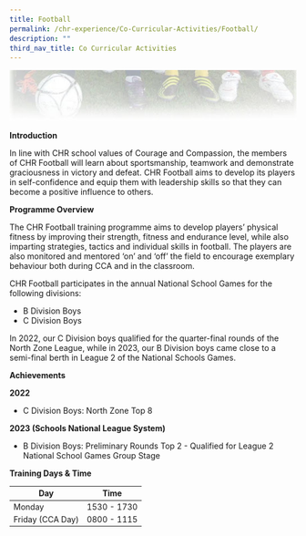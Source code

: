 ```yaml
---
title: Football
permalink: /chr-experience/Co-Curricular-Activities/Football/
description: ""
third_nav_title: Co Curricular Activities
---
```

![](/images/CCA/FOOTBALL.jpg)

**Introduction**

In line with CHR school values of Courage and Compassion, the members of CHR Football will learn about sportsmanship, teamwork and demonstrate graciousness in victory and defeat. CHR Football aims to develop its players in self-confidence and equip them with leadership skills so that they can become a positive influence to others.

**Programme Overview**

The CHR Football training programme aims to develop players’ physical fitness by  improving  their strength, fitness and endurance level, while also imparting strategies, tactics and individual skills in football. The players are also  monitored and mentored ‘on’ and ‘off’ the field to encourage exemplary behaviour both during CCA and in the classroom. 

CHR Football participates in the annual National School Games for the following divisions: 

- B Division Boys <br>
- C Division Boys <br>

In 2022, our C Division boys qualified for the quarter-final rounds of the North Zone League, while in 2023, our B Division boys came close to a semi-final berth in League 2 of the National Schools Games.

**Achievements**

**2022** <br>
* C Division Boys: North Zone Top 8

**2023 (Schools National League System)**
* B Division Boys: Preliminary Rounds Top 2 - Qualified for League 2 National School Games Group Stage

**Training Days &amp; Time**

| Day| Time | 
| -------- | -------- | 
| Monday  | 1530 - 1730 | 
| Friday (CCA Day) | 0800 - 1115 |